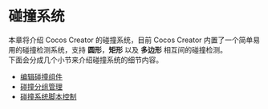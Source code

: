 # 碰撞系统

本章将介绍 Cocos Creator 的碰撞系统，目前 Cocos Creator 内置了一个简单易用的碰撞检测系统，支持 **圆形**，**矩形** 以及 **多边形** 相互间的碰撞检测。   
下面会分成几个小节来介绍碰撞系统的细节内容。

- [编辑碰撞组件](edit-collider-component.md) 
- [碰撞分组管理](collision-group.md)
- [碰撞系统脚本控制](collision-manager.md)
